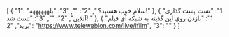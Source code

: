 [
  {
    "1": "سلام خوب هستید؟ ",
    "2": "",
    "3": "بلههههههه!"
  },
  {
    "1": "تست پست گذاری آنلاین",
    "2": "",
    "3": "تست شد! "
  },
  {
    "1": "بازدن روی این گذینه به شبکه آی فیلم برید",
    "2": "https://www.telewebion.com/live/ifilm",
    "3": ""
  }
]
